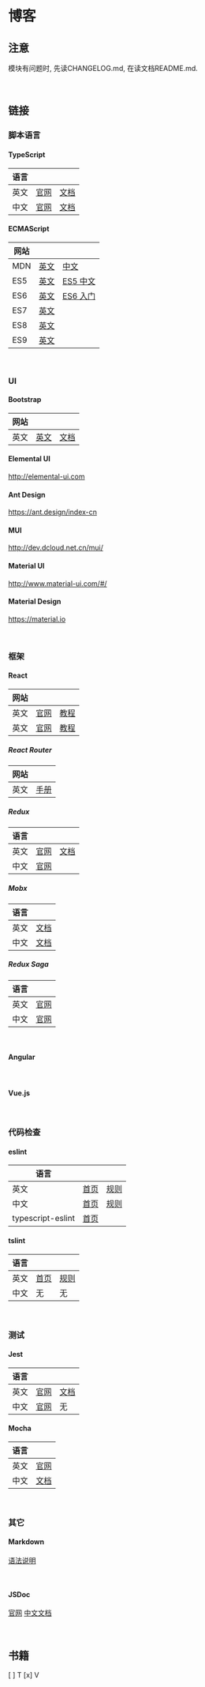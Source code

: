 # 博客

## 注意
模块有问题时, 先读CHANGELOG.md, 在读文档README.md.

&nbsp;

## 链接

### 脚本语言

#### TypeScript
语言  | | |
-----|-----------|-----------
英文 | [官网][TS-ENG-01] | [文档][TS-ENG-02]
中文 | [官网][TS-CHS-01] | [文档][TS-CHS-02]

[TS-ENG-01]: http://www.typescriptlang.org/
[TS-ENG-02]: http://www.typescriptlang.org/docs/home.html

[TS-CHS-01]: https://www.tslang.cn/
[TS-CHS-02]: https://github.com/zhongsp/TypeScript

#### ECMAScript
网站 | | |
----|-----------|-----------
MDN | [英文][MDN-ENG] | [中文][MDN-CHS]
ES5 | [英文][ES5-ENG] | [ES5 中文][ES5-CHS]
ES6 | [英文][ES6-ENG] | [ES6 入门][ES6-CHS]
ES7 | [英文][ES7-ENG] |
ES8 | [英文][ES8-ENG] |
ES9 | [英文][ES9-ENG] | 

[ES5-ENG]: https://es5.github.io/
[ES5-CHS]: http://lzw.me/pages/ecmascript/#0

[ES6-ENG]: https://tc39.github.io/ecma262/
[ES6-CHS]: http://es6.ruanyifeng.com/

[ES7-ENG]: http://www.ecma-international.org/ecma-262/7.0/
[ES8-ENG]: http://www.ecma-international.org/ecma-262/8.0/
[ES9-ENG]: http://www.ecma-international.org/ecma-262/9.0/

[MDN-ENG]:https://developer.mozilla.org/en-US/docs/Web/JavaScript
[MDN-CHS]: https://developer.mozilla.org/zh-CN/docs/Web/JavaScript

&nbsp;

### UI
#### Bootstrap
网站 | | |
----|-----------|-----------
英文 | [英文][BOOTSTRAP] | [文档][BOOTSTRAP-TUTORIAL]

[BOOTSTRAP]: http://getbootstrap.com/
[BOOTSTRAP-TUTORIAL]: http://getbootstrap.com/docs/4.1/getting-started/introduction/

#### Elemental UI
http://elemental-ui.com

#### Ant Design
https://ant.design/index-cn

#### MUI
http://dev.dcloud.net.cn/mui/

#### Material UI
http://www.material-ui.com/#/

#### Material Design
https://material.io



&nbsp;

### 框架

#### React
网站 | | |
----|-----------|-----------
英文 | [官网][REACT-ENG] | [教程][REACT-ENG-TUTORIAL]
英文 | [官网][REACT-CHS] | [教程][REACT-CHS-TUTORIAL]

[REACT-ENG]: https://reactjs.org
[REACT-ENG-TUTORIAL]: https://reactjs.org/tutorial/tutorial.html

[REACT-CHS]: https://doc.react-china.org
[REACT-CHS-TUTORIAL]: https://doc.react-china.org/tutorial/tutorial.html

##### React Router
网站 | |
----|-----------
英文 | [手册][REACT-ROUTER-ENG]

[REACT-ROUTER-ENG]: https://reacttraining.com/react-router/web/guides/philosophy

##### Redux

语言  | | |
-----|------------------|----------------
英文  | [官网][REDUX-ENG] | [文档][REDUX-TUTORIAL]
中文  | [官网][REDUX-CHS] | 

[REDUX-ENG]: https://redux.js.org/
[REDUX-TUTORIAL]: https://redux.js.org/introduction
[REDUX-CHS]: http://www.redux.org.cn

##### Mobx

语言  | |
-----|-----------    
英文  | [文档][MOBX-ENG]    
中文  | [文档][MOBX-CHS]

[MOBX-ENG]: https://mobx.js.org/
[MOBX-CHS]: https://cn.mobx.js.org/


##### Redux Saga
语言  | |
-----|-----------  
英文  | [官网][REACT-SAGA-ENG]
中文  | [官网][REACT-SAGA-CHS]

[REACT-SAGA-ENG]: https://redux-saga.js.org
[REACT-SAGA-CHS]: https://redux-saga-in-chinese.js.org/index.html

&nbsp;
#### Angular

&nbsp;
#### Vue.js

&nbsp;

### 代码检查

#### eslint

语言  |           |   |
-----|-----------|-----------
英文 | [首页][01] | [规则][02]
中文 | [首页][05] | [规则][06]
typescript-eslint | [首页][07] | 

[01]: https://eslint.org/
[02]: https://eslint.org/docs/rules/

[05]: http://eslint.cn
[06]: http://eslint.cn/docs/rules/

[07]: https://github.com/typescript-eslint/typescript-eslint

#### tslint
语言  | | |
-----|-----------|-----------
英文 | [首页][11] | [规则][12]
中文 | 无        | 无

[11]: https://palantir.github.io/tslint/
[12]: https://palantir.github.io/tslint/rules/


&nbsp;

### 测试
#### Jest
语言  | | |
-----|-----------|-----------
英文 | [官网][21] | [文档][22]
中文 | [官网][25] | 无

[21]: https://facebook.github.io/jest/
[22]: https://facebook.github.io/jest/docs/en/getting-started.html

[25]: https://facebook.github.io/jest/zh-Hans/

#### Mocha
语言  | |
-----|-----------
英文 | [官网][31]
中文 | [文档][35]

[31]: https://mochajs.org/
[35]: https://github.com/zhaosaisai/mocha-in-chinese

&nbsp;

### 其它

#### Markdown
[语法说明](https://www.appinn.com/markdown/)

&nbsp;
#### JSDoc
[官网](http://usejsdoc.org/index.html)
[中文文档](http://www.css88.com/doc/jsdoc/)

&nbsp;

## 书籍



[ ] T
[x] V
